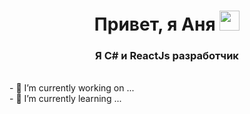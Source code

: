 <h1 align="center">Привет, я Аня
<img src="https://github.com/blackcater/blackcater/raw/main/images/Hi.gif" height="32"/></h1>
<h3 align="center">Я C# и ReactJs разработчик </h3>
<br/>
- 🔭 I’m currently working on ...
<br/>
- 🌱 I’m currently learning ...
